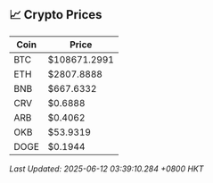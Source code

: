 ## 📈 Crypto Prices

| Coin | Price |
| ---- | ----- |
| BTC | $108671.2991 |
| ETH | $2807.8888 |
| BNB | $667.6332 |
| CRV | $0.6888 |
| ARB | $0.4062 |
| OKB | $53.9319 |
| DOGE | $0.1944 |

_Last Updated: 2025-06-12 03:39:10.284 +0800 HKT_